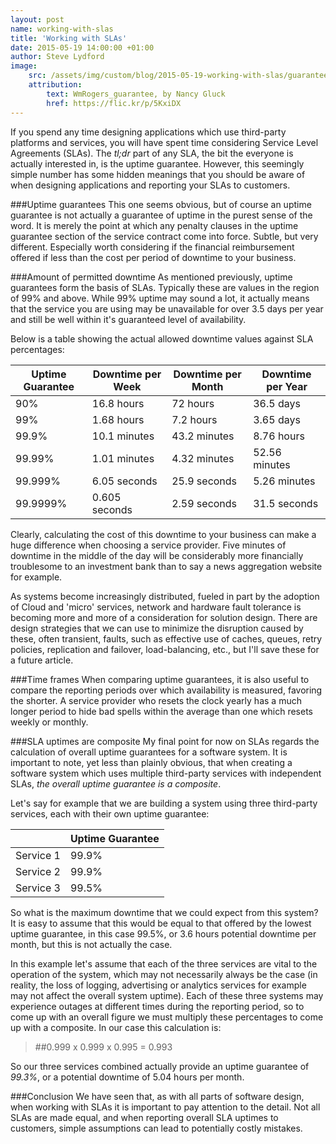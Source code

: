 ```yaml
---
layout: post
name: working-with-slas
title: 'Working with SLAs'
date: 2015-05-19 14:00:00 +01:00
author: Steve Lydford
image:
    src: /assets/img/custom/blog/2015-05-19-working-with-slas/guarantee.jpg
    attribution:
        text: WmRogers_guarantee, by Nancy Gluck
        href: https://flic.kr/p/5KxiDX
---
```


If you spend any time designing applications which use third-party platforms and services, you will have spent time considering Service Level Agreements (SLAs). The *tl;dr* part of any SLA, the bit the everyone is actually interested in, is the uptime guarantee. However, this seemingly simple number has some hidden meanings that you should be aware of when designing applications and reporting your SLAs to customers.

###Uptime guarantees
This one seems obvious, but of course an uptime guarantee is not actually a guarantee of uptime in the purest sense of the word. It is merely the point at which any penalty clauses in the uptime guarantee section of the service contract come into force. Subtle, but very different. Especially worth considering if the financial reimbursement offered if less than the cost per period of downtime to your business.

###Amount of permitted downtime
As mentioned previously, uptime guarantees form the basis of SLAs. Typically these are values in the region of 99% and above. While 99% uptime may sound a lot, it actually means that the service you are using may be unavailable for over 3.5 days per year and still be well within it's guaranteed level of availability.

Below is a table showing the actual allowed downtime values against SLA percentages:

|Uptime Guarantee		|Downtime per Week	|Downtime per Month		|Downtime per Year 	|
|-------------------|-------------------|---------------------|-------------------|
| 90%               | 16.8 hours        | 72 hours            | 36.5 days         |
| 99%               | 1.68 hours        | 7.2 hours           | 3.65 days         |
| 99.9%             | 10.1 minutes      | 43.2 minutes        | 8.76 hours        |
| 99.99%            | 1.01 minutes      | 4.32 minutes        | 52.56 minutes     |
| 99.999%           | 6.05 seconds      | 25.9 seconds        | 5.26 minutes      |
| 99.9999%          | 0.605 seconds     | 2.59 seconds        | 31.5 seconds      |

Clearly, calculating the cost of this downtime to your business can make a huge difference when choosing a service provider. Five minutes of downtime in the middle of the day will be considerably more financially troublesome to an investment bank than to say a news aggregation website for example.

As systems become increasingly distributed, fueled in part by the adoption of Cloud and 'micro' services, network and hardware fault tolerance is becoming more and more of a consideration for solution design. There are design strategies that we can use to minimize the disruption caused by these, often transient, faults, such as effective use of caches, queues, retry policies, replication and failover, load-balancing, etc., but I'll save these for a future article.

###Time frames
When comparing uptime guarantees, it is also useful to compare the reporting periods  over which availability is measured, favoring the shorter. A service provider who resets the clock yearly has a much longer period to hide bad spells within the average than one which resets weekly or monthly.

###SLA uptimes are composite
My final point for now on SLAs regards the calculation of overall uptime guarantees for a software system. It is important to note, yet less than plainly obvious, that when creating a software system which uses multiple third-party services with independent SLAs, *the overall uptime guarantee is a composite*.

Let's say for example that we are building a system using three third-party services, each with their own uptime guarantee:

|            |Uptime Guarantee  |
|------------|------------------|
| Service 1  | 99.9%            |
| Service 2  | 99.9%            |
| Service 3  | 99.5%            |

So what is the maximum downtime that we could expect from this system? It is easy to assume that this would be equal to that offered by the lowest uptime guarantee, in this case 99.5%, or 3.6 hours potential downtime per month, but this is not actually the case.

In this example let's assume that each of the three services are vital to the operation of the system, which may not necessarily always be the case (in reality, the loss of logging, advertising or analytics services for example may not affect the overall system uptime). Each of these three systems may experience outages at different times during the reporting period, so to come up with an overall figure we must multiply these percentages to come up with a composite. In our case this calculation is:

> ##0.999 x 0.999 x 0.995 = 0.993

So our three services combined actually provide an uptime guarantee of *99.3%*, or a potential downtime of 5.04 hours per month.

###Conclusion
We have seen that, as with all parts of software design, when working with SLAs it is important to pay attention to the detail. Not all SLAs are made equal, and when reporting overall SLA uptimes to customers, simple assumptions can lead to potentially costly mistakes.
